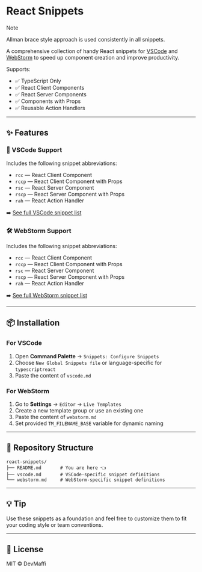 # React Snippets

> [!NOTE]
> Allman brace style approach is used consistently in all snippets.

A comprehensive collection of handy React snippets for [VSCode](./vscode.md) and [WebStorm](./webstorm.md) to speed up component creation and improve productivity.

Supports:

- ✅ TypeScript Only
- ✅ React Client Components
- ✅ React Server Components
- ✅ Components with Props
- ✅ Reusable Action Handlers

---

## ✨ Features

### 🧩 VSCode Support

Includes the following snippet abbreviations:

- `rcc` — React Client Component
- `rccp` — React Client Component with Props
- `rsc` — React Server Component
- `rscp` — React Server Component with Props
- `rah` — React Action Handler

➡️ [See full VSCode snippet list](./vscode.md)

### 🛠 WebStorm Support

Includes the following snippet abbreviations:

- `rcc` — React Client Component
- `rccp` — React Client Component with Props
- `rsc` — React Server Component
- `rscp` — React Server Component with Props
- `rah` — React Action Handler

➡️ [See full WebStorm snippet list](./webstorm.md)

---

## 📦 Installation

### For VSCode

1. Open **Command Palette** → `Snippets: Configure Snippets`
2. Choose `New Global Snippets file` or language-specific for `typescriptreact`
3. Paste the content of `vscode.md`

### For WebStorm

1. Go to **Settings** → `Editor` → `Live Templates`
2. Create a new template group or use an existing one
3. Paste the content of `webstorm.md`
4. Set provided `TM_FILENAME_BASE` variable for dynamic naming

---

## 📁 Repository Structure

```
react-snippets/
├── README.md       # You are here 👈
├── vscode.md       # VSCode-specific snippet definitions
└── webstorm.md     # WebStorm-specific snippet definitions
```

---

## 💡 Tip

Use these snippets as a foundation and feel free to customize them to fit your coding style or team conventions.

---

## 📃 License

MIT © DevMaffi
